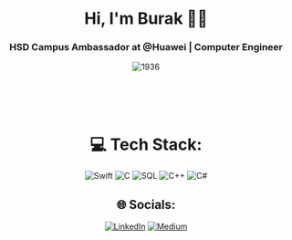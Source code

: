<div align="center">

# Hi, I'm Burak 🤘🏻
<h3 align="center">HSD Campus Ambassador at @Huawei | Computer Engineer</h3>

<div align="center">

 
 ![1936](https://i.gifer.com/6vIk.gif)
 <br/>
 <br/>
 <br/>
 <br/>
 <br/>

<div align="center">
 
 
# 💻 Tech Stack:
![Swift](https://img.shields.io/badge/Swift-FA7343?style=for-the-badge&logo=swift&logoColor=white)
![C](https://img.shields.io/badge/C-00599C?style=for-the-badge&logo=c&logoColor=white)
![SQL](https://img.shields.io/badge/SQL-4479A1?style=for-the-badge&logo=postgresql&logoColor=white)
![C++](https://img.shields.io/badge/C++-00599C?style=for-the-badge&logo=c%2B%2B&logoColor=white)
![C#](https://img.shields.io/badge/C%23-239120?style=for-the-badge&logo=c-sharp&logoColor=white)





## 🌐 Socials:
[![LinkedIn](https://img.shields.io/badge/LinkedIn-%230077B5.svg?logo=linkedin&logoColor=white)](https://www.linkedin.com/in/burakkaymak0/) 
[![Medium](https://img.shields.io/badge/Medium-12100E?style=for-the-badge&logo=medium&logoColor=white)](https://medium.com/@burakkaymak) 



<!-- Proudly created with GPRM ( https://gprm.itsvg.in ) -->
